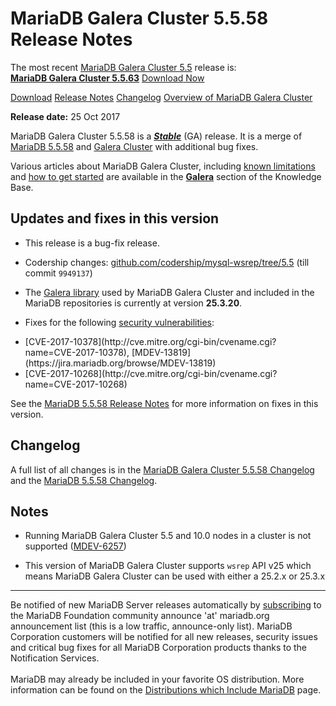 # MariaDB Galera Cluster 5.5.58 Release Notes

The most recent [MariaDB Galera Cluster 5.5](/kb/en/galera/) release is:<br>
<span class="cstm-style lead"><strong>[MariaDB Galera Cluster 5.5.63](/replication/galera-cluster/mariadb-galera-cluster-releases/mariadb-galera-55-release-notes/mariadb-galera-cluster-5563-release-notes/)</strong> [Download<span>&nbsp;</span>Now](https://downloads.mariadb.org/mariadb-galera/5.5)</span>

[Download](http://downloads.mariadb.org/mariadb-galera/5.5.58)
[Release Notes](/replication/galera-cluster/mariadb-galera-cluster-releases/mariadb-galera-55-release-notes/mariadb-galera-cluster-5558-release-notes/)
[Changelog](/replication/galera-cluster/mariadb-galera-cluster-releases/mariadb-galera-55-changelogs/mariadb-galera-cluster-5558-changelog/)
[Overview of MariaDB Galera Cluster](/replication/galera-cluster/what-is-mariadb-galera-cluster/)

<strong>Release date:</strong> 25 Oct 2017

MariaDB Galera Cluster 5.5.58 is a <strong><em>[Stable](/kb/en/release-criteria/)</em></strong> (GA)
release. It is a merge of [MariaDB 5.5.58](/kb/en/mariadb-5558-release-notes/) and
[Galera Cluster](http://codership.com/content/using-galera-cluster) with
additional bug fixes.

Various articles about MariaDB Galera Cluster, including
[known limitations](/replication/galera-cluster/mariadb-galera-cluster-known-limitations/) and
[how to get started](/replication/galera-cluster/getting-started-with-mariadb-galera-cluster/) are
available in the <strong>[Galera](/kb/en/galera/)</strong> section of the Knowledge Base.

## Updates and fixes in this version

- This release is a bug-fix release.

- Codership changes:
  [github.com/codership/mysql-wsrep/tree/5.5](https://github.com/codership/mysql-wsrep/tree/5.5)
  (till commit `9949137`)

- The [Galera library](http://codership.com/content/using-galera-cluster) used
  by MariaDB Galera Cluster and included in the MariaDB repositories is
  currently at version <strong>25.3.20</strong>.

- Fixes for the following [security vulnerabilities](/kb/en/cve/):
<ul start="1"><li>[CVE-2017-10378](http://cve.mitre.org/cgi-bin/cvename.cgi?name=CVE-2017-10378), [MDEV-13819](https://jira.mariadb.org/browse/MDEV-13819)
</li><li>[CVE-2017-10268](http://cve.mitre.org/cgi-bin/cvename.cgi?name=CVE-2017-10268)
</li></ul>

See the [MariaDB 5.5.58 Release Notes](/kb/en/mariadb-5558-release-notes/) for more
information on fixes in this version.

## Changelog

A full list of all changes is in the
[MariaDB Galera Cluster 5.5.58 Changelog](/replication/galera-cluster/mariadb-galera-cluster-releases/mariadb-galera-55-changelogs/mariadb-galera-cluster-5558-changelog/)
and the [MariaDB 5.5.58 Changelog](/kb/en/mariadb-5558-changelog/).

## Notes

- Running MariaDB Galera Cluster 5.5 and 10.0 nodes in a cluster is not
  supported ([MDEV-6257](https://jira.mariadb.org/browse/MDEV-6257))

- This version of MariaDB Galera Cluster supports `wsrep` API v25 which means
  MariaDB Galera Cluster can be used with either a 25.2.x or 25.3.x

---

Be notified of new MariaDB Server releases automatically by [subscribing](https://lists.askmonty.org/cgi-bin/mailman/listinfo/announce) to the MariaDB Foundation community announce 'at' mariadb.org announcement list (this is a low traffic, announce-only list). MariaDB Corporation customers will be notified for all new releases, security issues and critical bug fixes for all MariaDB Corporation products thanks to the Notification Services.
<br><br>
MariaDB may already be included in your favorite OS distribution. More
information can be found on the
[Distributions which Include MariaDB](/mariadb-administration/getting-installing-and-upgrading-mariadb/binary-packages/distributions-which-include-mariadb/)
page.